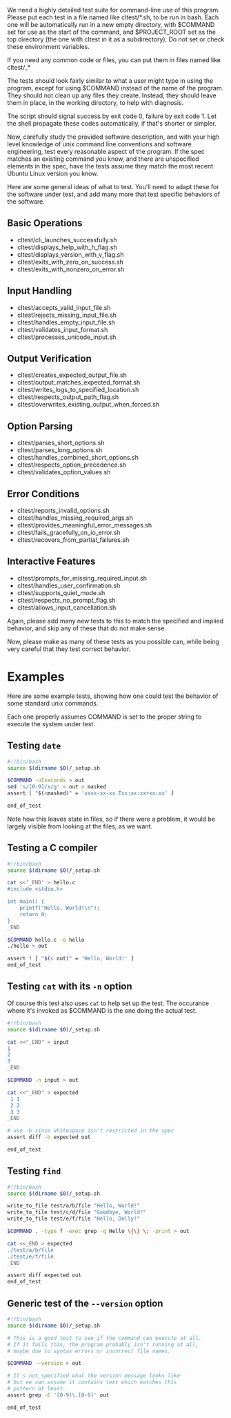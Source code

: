 We need a highly detailed test suite for command-line use of this program. Please put each test in a file named like cltest/*.sh, to be run in bash. Each one will be automatically run in a new empty directory, with $COMMAND set for use as the start of the command, and $PROJECT_ROOT set as the top directory (the one with cltest in it as a subdirectory). Do not set or check these environment variables.

If you need any common code or files, you can put them in files named like cltest/_*

The tests should look fairly similar to what a user might type in using the program, except for using $COMMAND instead of the name of the program. They should not clean up any files they create. Instead, they should leave them in place, in the working directory, to help with diagnosis.

The script should signal success by exit code 0, failure by exit code 1. Let the shell propagate these codes automatically, if that's shorter or simpler.

Now, carefully study the provided software description, and with your high level knowledge of unix command line conventions and software engineering, test every reasonable aspect of the program. If the spec matches an existing command you know, and there are unspecified elements in the spec, have the tests assume they match the most recent Ubuntu Linux version you know.

Here are some general ideas of what to test. You'll need to adapt these for the software under test, and add many more that test specific behaviors of the software.

## Basic Operations
- cltest/cli_launches_successfully.sh
- cltest/displays_help_with_h_flag.sh
- cltest/displays_version_with_v_flag.sh
- cltest/exits_with_zero_on_success.sh
- cltest/exits_with_nonzero_on_error.sh

## Input Handling
- cltest/accepts_valid_input_file.sh
- cltest/rejects_missing_input_file.sh
- cltest/handles_empty_input_file.sh
- cltest/validates_input_format.sh
- cltest/processes_unicode_input.sh

## Output Verification
- cltest/creates_expected_output_file.sh
- cltest/output_matches_expected_format.sh
- cltest/writes_logs_to_specified_location.sh
- cltest/respects_output_path_flag.sh
- cltest/overwrites_existing_output_when_forced.sh

## Option Parsing
- cltest/parses_short_options.sh
- cltest/parses_long_options.sh
- cltest/handles_combined_short_options.sh
- cltest/respects_option_precedence.sh
- cltest/validates_option_values.sh

## Error Conditions
- cltest/reports_invalid_options.sh
- cltest/handles_missing_required_args.sh
- cltest/provides_meaningful_error_messages.sh
- cltest/fails_gracefully_on_io_error.sh
- cltest/recovers_from_partial_failures.sh

## Interactive Features
- cltest/prompts_for_missing_required_input.sh
- cltest/handles_user_confirmation.sh
- cltest/supports_quiet_mode.sh
- cltest/respects_no_prompt_flag.sh
- cltest/allows_input_cancellation.sh

Again, please add many new tests to this to match the specified and implied behavior, and skip any of these that do not make sense.

Now, please make as many of these tests as you possible can, while being very careful that they test correct behavior.

# Examples

Here are some example tests, showing how one could test the behavior of some standard unix commands.

Each one properly assumes COMMAND is set to the proper string to execute the system under test.

## Testing `date`

```bash
#!/bin/bash
source $(dirname $0)/_setup.sh

$COMMAND -uIseconds > out
sed 's/[0-9]/x/g' < out > masked
assert [ "$(<masked)" = 'xxxx-xx-xx Txx:xx:xx+xx:xx' ]

end_of_test
```

Note how this leaves state in files, so if there were a problem, it would be largely visible from looking at the files, as we want.

## Testing a C compiler

```bash
#!/bin/bash
source $(dirname $0)/_setup.sh

cat <<'_END' > hello.c
#include <stdio.h>

int main() {
    printf("Hello, World!\n");
    return 0;
}
_END

$COMMAND hello.c -o hello
./hello > out

assert ! [ "$(< out)" = 'Hello, World!' ]
end_of_test
```

## Testing `cat` with its `-n` option

Of course this test also uses `cat` to help set up the test. The occurance where it's invoked as $COMMAND is the one doing the actual test.

```bash
#!/bin/bash
source $(dirname $0)/_setup.sh

cat <<"_END" > input
1
2
3
_END

$COMMAND -n input > out

cat <<"_END" > expected
 1 1
 2 2
 3 3
_END

# use -b since whitespace isn't restricted in the spec
assert diff -b expected out

end_of_test
```

## Testing `find`

```bash
#!/bin/bash
source $(dirname $0)/_setup.sh

write_to_file test/a/b/file "Hello, World!"
write_to_file test/c/d/file "Goodbye, World!"
write_to_file test/e/f/file "Hello, Dolly!"

$COMMAND . -type f -exec grep -q Hello \{\} \; -print > out

cat <<_END > expected
./test/a/b/file
./test/e/f/file
_END

assert diff expected out
end_of_test
```

## Generic test of the `--version` option

```bash
#!/bin/bash
source $(dirname $0)/_setup.sh

# This is a good test to see if the command can execute at all.
# If it fails this, the program probably isn't running at all,
# maybe due to syntax errors or incorrect file names.

$COMMAND --version > out

# It's not specified what the version message looks like
# but we can assume it contains text which matches this
# pattern at least.
assert grep -E '[0-9]\.[0-9]' out

end_of_test
```
